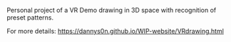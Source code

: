 Personal project of a VR Demo drawing in 3D space with recognition of preset patterns.

For more details:
https://dannys0n.github.io/WIP-website/VRdrawing.html
